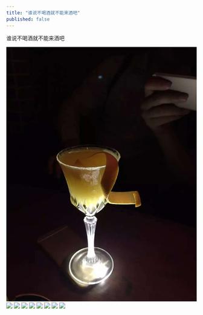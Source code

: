```yaml
---
title: "谁说不喝酒就不能来酒吧"
published: false
---
```

谁说不喝酒就不能来酒吧

![](./1.jpg)
![](./2.jpg)
![](./3.jpg)
![](./4.jpg)
![](./5.jpg)
![](./6.jpg)
![](./7.jpg)
![](./8.jpg)
![](./9.jpg)
